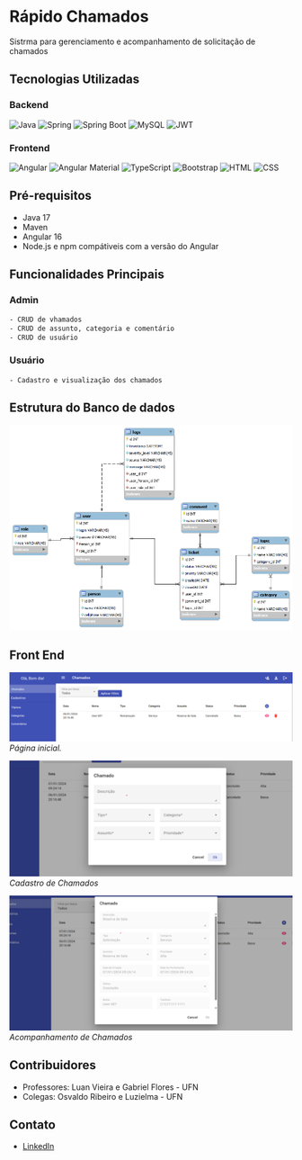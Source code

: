 # Rápido Chamados

Sistrma para gerenciamento e acompanhamento de solicitação de chamados

## Tecnologias Utilizadas
### Backend
![Java](https://img.shields.io/badge/java-%23ED8B00.svg?style=for-the-badge&logo=openjdk&logoColor=white)
![Spring](https://img.shields.io/badge/spring-%236DB33F.svg?style=for-the-badge&logo=spring&logoColor=white)
![Spring Boot](https://img.shields.io/badge/Spring_Boot-F2F4F9?style=for-the-badge&logo=spring-boot)
![MySQL](https://img.shields.io/badge/MySQL-005C84?style=for-the-badge&logo=mysql&logoColor=white)
![JWT](https://img.shields.io/badge/JWT-black?style=for-the-badge&logo=JSON%20web%20tokens)


### Frontend
![Angular](https://img.shields.io/badge/Angular-DD0031?style=for-the-badge&logo=angular&logoColor=white)
![Angular Material](https://img.shields.io/badge/material%20design-757575?style=for-the-badge&logo=material%20design&logoColor=white)
![TypeScript](https://img.shields.io/badge/TypeScript-007ACC?style=for-the-badge&logo=typescript&logoColor=white)
![Bootstrap](https://img.shields.io/badge/Bootstrap-563D7C?style=for-the-badge&logo=bootstrap&logoColor=white)
![HTML](https://img.shields.io/badge/HTML5-E34F26?style=for-the-badge&logo=html5&logoColor=white)
![CSS](https://img.shields.io/badge/CSS3-1572B6?style=for-the-badge&logo=css3&logoColor=white)

## Pré-requisitos

- Java 17
- Maven
- Angular 16
- Node.js e npm compátiveis com a versão do Angular 

## Funcionalidades Principais
### Admin
    - CRUD de vhamados
    - CRUD de assunto, categoria e comentário
    - CRUD de usuário
### Usuário
    - Cadastro e visualização dos chamados

## Estrutura do Banco de dados

![Banco de Dados](./imgs/model.png)

## Front End

![Página Inicial](./imgs/principal.png)
*Página inicial.*

![Cadastro Chamados](./imgs/chamados.png)
*Cadastro de Chamados*

![Acompanhamento Chamados](./imgs/visua-chamados.png)
*Acompanhamento de Chamados*

## Contribuidores 
- Professores: Luan Vieira e Gabriel Flores - UFN
- Colegas: Osvaldo Ribeiro e Luzielma - UFN
  
## Contato
- [LinkedIn](https://www.linkedin.com/in/lucas-bt/)

